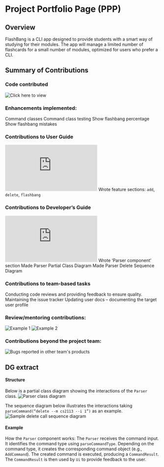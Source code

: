 # Project Portfolio Page (PPP)

## Overview
FlashBang is a CLI app designed to provide students with a smart way of studying for their modules. The app will manage a limited number of flashcards for a small number of modules, optimized for users who prefer a CLI.

## Summary of Contributions
### Code contributed
![Click here to view](https://nus-cs2113-ay2425s1.github.io/tp-dashboard/?search=raneeng&breakdown=true&sort=groupTitle%20dsc&sortWithin=title&since=2024-09-20&timeframe=commit&mergegroup=&groupSelect=groupByRepos&checkedFileTypes=docs~functional-code~test-code~other)

### Enhancements implemented:
Command classes
Command class testing
Show flashbang percentage
Show flashbang mistakes

### Contributions to User Guide 
![UG](https://ay2425s1-cs2113-t11-2.github.io/tp/UserGuide.html)
Wrote feature sections: `add`, `delete`, `flashbang`

### Contributions to Developer’s Guide 
![DG](https://ay2425s1-cs2113-t11-2.github.io/tp/DeveloperGuide.html)
Wrote ‘Parser component’ section
Made Parser Partial Class Diagram
Made Parser Delete Sequence Diagram

### Contributions to team-based tasks
Conducting code reviews and providing feedback to ensure quality.
Maintaining the issue tracker
Updating user docs – documenting the target user profile

### Review/mentoring contributions:
![Example 1](https://github.com/AY2425S1-CS2113-T11-2/tp/pull/160)
![Example 2](https://github.com/AY2425S1-CS2113-T11-2/tp/pull/146)

### Contributions beyond the project team:
![Bugs reported in other team's products](https://github.com/raneeng/ped/issues)

## DG extract
#### Structure
Below is a partial class diagram showing the interactions of the `Parser` class.
![Parser class diagram](./diagrams/ParserPartialClassDiagram.jpg)

The sequence diagram below illustrates the interactions taking `parseCommand(“delete --m cs2113 --i 1”)` as an example.
![Sample delete call sequence diagram](./diagrams/ParserDeleteSequenceDiagram.png)

#### Example
How the `Parser` component works:
The `Parser` receives the command input.
It identifies the command type using `parseCommandType`.
Depending on the command type, it creates the corresponding command object (e.g., `AddCommand`).
The created command is executed, producing a `CommandResult`.
The `CommandResult` is then used by `Ui` to provide feedback to the user.
